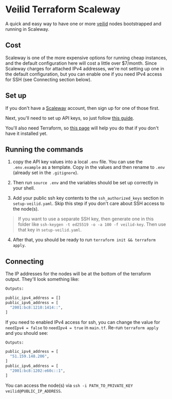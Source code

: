 # Veilid Terraform Scaleway

A quick and easy way to have one or more [veilid](https://veilid.com/) nodes bootstrapped and running in Scaleway.

## Cost

Scaleway is one of the more expensive options for running cheap instances, and the default configuration here will cost a little over $7/month. Since Scaleway charges for attached IPv4 addresses, we're not setting up one in the default configuration, but you can enable one if you need IPv4 access for SSH (see Connecting section below).


## Set up

If you don't have a [Scaleway](https://www.scaleway.com) account, then sign up for one of those first.

Next, you'll need to set up API keys, so just follow [this guide](https://www.scaleway.com/en/docs/identity-and-access-management/iam/how-to/create-api-keys/).

You'll also need Terraform, so [this page](https://developer.hashicorp.com/terraform/install) will help you do that if you don't have it installed yet.

## Running the commands

1. copy the API key values into a local `.env` file. You can use the `.env.example` as a template. Copy in the values and then rename to `.env` (already set in the `.gitignore`).

2. Then run `source .env` and the variables should be set up correctly in your shell.

3. Add your public ssh key contents to the `ssh_authorized_keys` section in `setup-veilid.yaml`. Skip this step if you don't care about SSH access to the node(s).

> If you want to use a separate SSH key, then generate one in this folder like `ssh-keygen -t ed25519 -o -a 100 -f veilid-key`. Then use that key in `setup-veilid.yaml`.

4. After that, you should be ready to run `terraform init && terraform apply`.

## Connecting

The IP addresses for the nodes will be at the bottom of the terraform output. They'll look something like:

```sh
Outputs:

public_ipv4_address = []
public_ipv6_address = [
  "2001:bc8:1210:1414::",
]
```

If you need to enabled IPv4 access for ssh, you can change the value for `needIpv4 = false` to `needIpv4 = true` in `main.tf`. Re-run `terraform apply` and you should see:

```sh
Outputs:

public_ipv4_address = [
  "51.159.148.206",
]
public_ipv6_address = [
  "2001:bc8:1202:e60c::1",
]
```

You can access the node(s) via `ssh -i PATH_TO_PRIVATE_KEY veilid@PUBLIC_IP_ADDRESS`.
